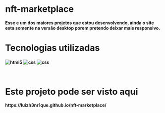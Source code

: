 # nft-marketplace

<b>Esse e um dos maiores projetos que estou desenvolvendo, ainda o site esta somente na versão desktop porem pretendo deixar mais responsivo. <b>
<br>

<h1>Tecnologias utilizadas</h1>

<img align="center" alt="html5" src="https://img.shields.io/badge/HTML5-E34F26?style=for-the-badge&logo=html5&logoColor=white"> <img align="center" alt="css" src="https://img.shields.io/badge/CSS3-1572B6?style=for-the-badge&logo=css3&logoColor=white"/> <img align="center" alt="css" src="https://img.shields.io/badge/JavaScript-F7DF1E?style=for-the-badge&logo=javascript&logoColor=black"/>
 
<br>

<h1>Este projeto pode ser visto aqui</h1>
https://luizh3nr1que.github.io/nft-marketplace/
